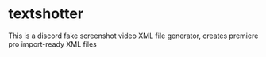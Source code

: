 # textshotter
This is a discord fake screenshot video XML file generator, creates premiere pro import-ready XML files
